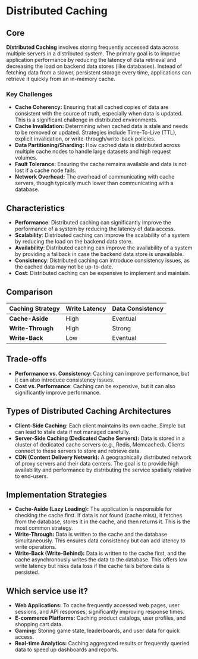 # Distributed Caching

## Core

**Distributed Caching** involves storing frequently accessed data across multiple servers in a distributed system. The primary goal is to improve application performance by reducing the latency of data retrieval and decreasing the load on backend data stores (like databases). Instead of fetching data from a slower, persistent storage every time, applications can retrieve it quickly from an in-memory cache.

### Key Challenges

-   **Cache Coherency:** Ensuring that all cached copies of data are consistent with the source of truth, especially when data is updated. This is a significant challenge in distributed environments.
-   **Cache Invalidation:** Determining when cached data is stale and needs to be removed or updated. Strategies include Time-To-Live (TTL), explicit invalidation, or write-through/write-back policies.
-   **Data Partitioning/Sharding:** How cached data is distributed across multiple cache nodes to handle large datasets and high request volumes.
-   **Fault Tolerance:** Ensuring the cache remains available and data is not lost if a cache node fails.
-   **Network Overhead:** The overhead of communicating with cache servers, though typically much lower than communicating with a database.

## Characteristics

- **Performance**: Distributed caching can significantly improve the performance of a system by reducing the latency of data access.
- **Scalability**: Distributed caching can improve the scalability of a system by reducing the load on the backend data store.
- **Availability**: Distributed caching can improve the availability of a system by providing a fallback in case the backend data store is unavailable.
- **Consistency**: Distributed caching can introduce consistency issues, as the cached data may not be up-to-date.
- **Cost**: Distributed caching can be expensive to implement and maintain.

## Comparison

| Caching Strategy | Write Latency | Data Consistency |
|---|---|---|
| **Cache-Aside** | High | Eventual |
| **Write-Through** | High | Strong |
| **Write-Back** | Low | Eventual |

## Trade-offs

- **Performance vs. Consistency**: Caching can improve performance, but it can also introduce consistency issues.
- **Cost vs. Performance**: Caching can be expensive, but it can also significantly improve performance.

## Types of Distributed Caching Architectures

-   **Client-Side Caching:** Each client maintains its own cache. Simple but can lead to stale data if not managed carefully.
-   **Server-Side Caching (Dedicated Cache Servers):** Data is stored in a cluster of dedicated cache servers (e.g., Redis, Memcached). Clients connect to these servers to store and retrieve data.
-   **CDN (Content Delivery Network):** A geographically distributed network of proxy servers and their data centers. The goal is to provide high availability and performance by distributing the service spatially relative to end-users.

## Implementation Strategies

-   **Cache-Aside (Lazy Loading):** The application is responsible for checking the cache first. If data is not found (cache miss), it fetches from the database, stores it in the cache, and then returns it. This is the most common strategy.
-   **Write-Through:** Data is written to the cache and the database simultaneously. This ensures data consistency but can add latency to write operations.
-   **Write-Back (Write-Behind):** Data is written to the cache first, and the cache asynchronously writes the data to the database. This offers low write latency but risks data loss if the cache fails before data is persisted.

## Which service use it?

-   **Web Applications:** To cache frequently accessed web pages, user sessions, and API responses, significantly improving response times.
-   **E-commerce Platforms:** Caching product catalogs, user profiles, and shopping cart data.
-   **Gaming:** Storing game state, leaderboards, and user data for quick access.
-   **Real-time Analytics:** Caching aggregated results or frequently queried data to speed up dashboards and reports.

